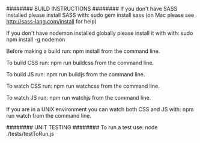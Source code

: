 ######## BUILD INSTRUCTIONS ########
If you don't have SASS installed please install SASS with:
sudo gem install sass (on Mac please see http://sass-lang.com/install for help)

If you don't have nodemon installed globally please install it with with:
sudo npm install -g nodemon

Before making a build run:
npm install
from the command line.

To build CSS run:
npm run buildcss
from the command line.

To build JS run:
npm run buildjs
from the command line.

To watch CSS run:
npm run watchcss
from the command line.

To watch JS run:
npm run watchjs
from the command line.

If you are in a UNIX environment you can watch both CSS and JS with:
npm run watch
from the command line.


######## UNIT TESTING ########
To run a test use:
node ./tests/testToRun.js